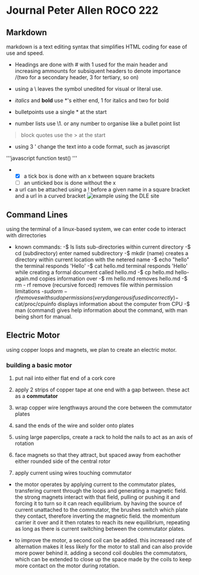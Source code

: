 # Journal Peter Allen ROCO 222

## Markdown
markdown is a text editing syntax that simplifies HTML coding for ease of use and speed.

* Headings are done with \# with 1 used for the main header and increasing ammounts for subsiquent headers to denote importance /(two for a secondary header, 3 for tertiary, so on)

* using a \\ leaves the symbol unedited for visual or literal use.

* *italics* and **bold** use \*'s either end, 1 for italics and two for bold

* bulletpoints use a single \* at the start

* number lists use \1. or any number to organise like a bullet point list

>block
>quotes use the \> at the start

* using 3 \' change the text into a code format, such as javascript

'''javascript
function test()
'''

* -[x] a tick box is done with an x between square brackets
  -[ ] an unticked box is done without the x

* a url can be attached using a \! before a given name in a square bracket and a url in a curved bracket ![example](https://dle.plymouth.ac.uk/) using the DLE site


## Command Lines

using the terminal of a linux-based system, we can enter code to interact with dirrectories

* known commands:
    -$ ls                             lists sub-directories within current directory
    -$ cd (subdirectory)              enter named subdirectory
    -$ mkdir (name)                   creates a directory within current location with the netered name
    -$ echo "hello"                   the terminal responds 'Hello'
    -$ cat hello.md                   terminal responds 'Hello' while creating a formal document called hello.md
    -$ cp hello.md hello-again.md     copies information over
    -$ rm hello.md                    removes hello.md
    -$ rm - rf                        remove (recursive forced)   removes file within permission limitations
    -$sudo rm - rf                    removes with sudo permissions (very dangerous if used incorrectly)
    -$ cat/proc/cpuinfo               displays information about the computer from CPU
    -$ man (command)                  gives help information about the command, with man being short for manual.


## Electric Motor
using copper loops and magnets, we plan to create an electric motor.

### building a basic motor
1. put nail into either flat end of a cork core

2. apply 2 strips of copper tape at one end with a gap between. these act as a **commutator**

3. wrap copper wire lengthways around the core between the commutator plates

4. sand the ends of the wire and solder onto plates

5. using large paperclips, create a rack to hold the nails to act as an axis of rotation

6. face magnets so that they attract, but spaced away from eachother either rounded side of the central rotor

7. apply current using wires touching commutator

* the motor operates by applying current to the commutator plates, transfering current through the loops and generating a magnetic field. the strong magnets interact with that field, pulling or pushing it and forcing it to turn so it can reach equilibrium. by having the source of current unattached to the commutator, the brushes switch which plate they contact, therefore inverting the magnetic field. the momentum carrier it over and it then rotates to reach its new equilibrium, repeating as long as there is current switching between the commutator plates.

* to improve the motor, a second coil can be added. this increased rate of alternation makes it less likely for the motor to stall and can also provide more power behind it. adding a second coil doubles the commutators, which can be extended to close up the space made by the coils to keep more contact on the motor during rotation.











